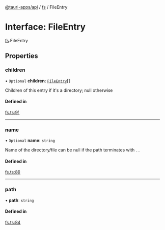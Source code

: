 [@tauri-apps/api](../index.md) / [fs](../modules/fs.md) / FileEntry

# Interface: FileEntry

[fs](../modules/fs.md).FileEntry

## Properties

### children

• `Optional` **children**: [`FileEntry`](fs.FileEntry.md)[]

Children of this entry if it's a directory; null otherwise

#### Defined in

[fs.ts:91](https://github.com/tauri-apps/tauri/blob/7c0fb73/tooling/api/src/fs.ts#L91)

___

### name

• `Optional` **name**: `string`

Name of the directory/file
can be null if the path terminates with `..`

#### Defined in

[fs.ts:89](https://github.com/tauri-apps/tauri/blob/7c0fb73/tooling/api/src/fs.ts#L89)

___

### path

• **path**: `string`

#### Defined in

[fs.ts:84](https://github.com/tauri-apps/tauri/blob/7c0fb73/tooling/api/src/fs.ts#L84)
